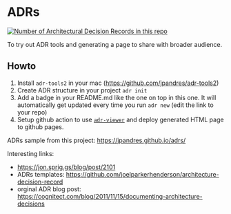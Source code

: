 # ADRs

<p>
  <a href="https://jpandres.github.io/adr-tools2/">
    <img src="https://img.shields.io/badge/ADRs-6-ff69b4" alt="Number of Architectural Decision Records in this repo" />
  </a>
</p>

To try out ADR tools and generating a page to share with broader audience.


## Howto

1. Install `adr-tools2` in your mac (https://github.com/jpandres/adr-tools2)
2. Create ADR structure in your project 
   `adr init`
3. Add a badge in your README.md like the one on top in this one. It will automatically get updated every time you run `adr new` (edit the link to your repo)
4. Setup github action to use [`adr-viewer`](https://github.com/mrwilson/adr-viewer) and deploy generated HTML page to github pages.


ADRs sample from this project: https://jpandres.github.io/adrs/


Interesting links:
- https://jon.sprig.gs/blog/post/2101
- ADRs templates: https://github.com/joelparkerhenderson/architecture-decision-record
- orginal ADR blog post: https://cognitect.com/blog/2011/11/15/documenting-architecture-decisions
